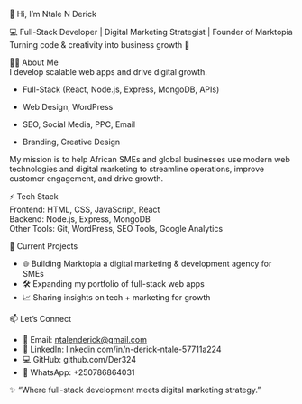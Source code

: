 👋 Hi, I’m Ntale N Derick  

💻 Full-Stack Developer | Digital Marketing Strategist | Founder of Marktopia 
Turning code & creativity into business growth 🚀  

👨‍💻 About Me  
I develop scalable web apps and drive digital growth.  

- Full-Stack (React, Node.js, Express, MongoDB, APIs)
- Web Design, WordPress

- SEO, Social Media, PPC, Email

- Branding, Creative Design  

My mission is to help African SMEs and global businesses use modern web technologies and digital marketing to streamline operations, 
improve customer engagement, and drive growth.  

⚡ Tech Stack  
Frontend: HTML, CSS, JavaScript, React  
Backend: Node.js, Express, MongoDB  
Other Tools: Git, WordPress, SEO Tools, Google Analytics  

 📌 Current Projects  
- 🌐 Building Marktopia a digital marketing & development agency for SMEs  
- 🛠 Expanding my portfolio of full-stack web apps
- 📈 Sharing insights on tech + marketing for growth  

📫 Let’s Connect  
- 📧 Email: ntalenderick@gmail.com
- 💼 LinkedIn: linkedin.com/in/n-derick-ntale-57711a224
- 💻 GitHub: github.com/Der324 
- 📱 WhatsApp: +250786864031  

✨ “Where full-stack development meets digital marketing strategy.”
